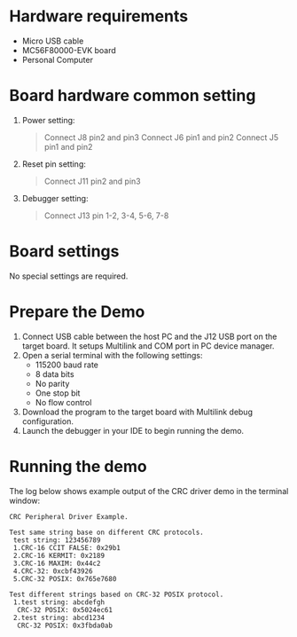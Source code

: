 Hardware requirements
=====================
- Micro USB cable
- MC56F80000-EVK board
- Personal Computer

Board hardware common setting
=============================
1. Power setting:
   > Connect J8 pin2 and pin3
   > Connect J6 pin1 and pin2
   > Connect J5 pin1 and pin2
2. Reset pin setting:
   > Connect J11 pin2 and pin3
3. Debugger setting:
   > Connect J13 pin 1-2, 3-4, 5-6, 7-8

Board settings
==============
No special settings are required.

Prepare the Demo
================
1.  Connect USB cable between the host PC and the J12 USB port on the target board. It setups Multilink and COM port in PC device manager.
2.  Open a serial terminal with the following settings:
    - 115200 baud rate
    - 8 data bits
    - No parity
    - One stop bit
    - No flow control
3.  Download the program to the target board with Multilink debug configuration.
4.  Launch the debugger in your IDE to begin running the demo.

Running the demo
================
The log below shows example output of the CRC driver demo in the terminal window:
~~~~~~~~~~~~~~~~~~~~~~~~~~~~~~~~~~~
CRC Peripheral Driver Example.

Test same string base on different CRC protocols.
 test string: 123456789
 1.CRC-16 CCIT FALSE: 0x29b1
 2.CRC-16 KERMIT: 0x2189
 3.CRC-16 MAXIM: 0x44c2
 4.CRC-32: 0xcbf43926
 5.CRC-32 POSIX: 0x765e7680

Test different strings based on CRC-32 POSIX protocol.
 1.test string: abcdefgh
  CRC-32 POSIX: 0x5024ec61
 2.test string: abcd1234
  CRC-32 POSIX: 0x3fbda0ab

~~~~~~~~~~~~~~~~~~~~~~~~~~~~~~~~~~~
